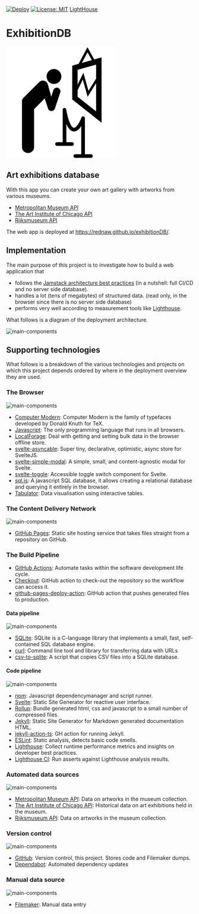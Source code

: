 [![Deploy](https://github.com/rednaw/exhibitionDB/actions/workflows/main.yml/badge.svg)](https://github.com/rednaw/exhibitionDB/actions/workflows/main.yml)
[![License: MIT](https://img.shields.io/badge/License-MIT-yellow.svg)](https://opensource.org/licenses/MIT)
[LightHouse](https://rednaw.github.io/exhibitionDB/lighthouse/report.html)

# ExhibitionDB 

<img src="/images/logo.png" height="300px"/>

## Art exhibitions database

With this app you can create your own art gallery with artworks from various museums.
- [Metropolitan Museum API](https://metmuseum.github.io/)
- [The Art Institute of Chicago API](https://api.artic.edu/docs/)
- [Rijksmuseum API](https://data.rijksmuseum.nl/)

The web app is deployed at https://rednaw.github.io/exhibitionDB/.

## Implementation

The main purpose of this project is to investigate how to build a web application that
- follows the [Jamstack architecture best practices](https://jamstack.org/) (in a nutshell: full CI/CD and no server side database).
- handles a lot (tens of megabytes) of structured data. (read only, in the browser since there is no server side database)
- performs very well according to measurement tools like [Lighthouse](https://developers.google.com/web/tools/lighthouse). 

What follows is a diagram of the deployment architecture.

![main-components](http://www.plantuml.com/plantuml/proxy?cache=no&src=https://raw.githubusercontent.com/rednaw/exhibitionDB/main/doc/Architecture.iuml)

## Supporting technologies

What follows is a breakdown of the various technologies and projects on which this project depends ordered by where in the deployment overview they are used.

### The Browser
![main-components](http://www.plantuml.com/plantuml/proxy?cache=no&src=https://raw.githubusercontent.com/rednaw/exhibitionDB/main/doc/User.iuml)
- [Computer Modern](https://www.checkmyworking.com/cm-web-fonts/): Computer Modern is the family of typefaces developed by Donald Knuth for TeX. 
- [Javascript](https://javascript.info/): The only programming language that runs in all browsers.
- [LocalForage](https://localforage.github.io/localForage/): Deal with getting and setting bulk data in the browser offline store.
- [svelte-asyncable](https://github.com/sveltetools/svelte-asyncable): Super tiny, declarative, optimistic, async store for SvelteJS.
- [svelte-simple-modal](https://github.com/flekschas/svelte-simple-modal): A simple, small, and content-agnostic modal for Svelte.
- [svelte-toggle](https://github.com/metonym/svelte-toggle): Accessible toggle switch component for Svelte.
- [sql.js](https://github.com/sql-js/sql.js): A javascript SQL database, it allows creating a relational database and querying it entirely in the browser.
- [Tabulator](http://tabulator.info/): Data visualisation using interactive tables.

### The Content Delivery Network
![main-components](http://www.plantuml.com/plantuml/proxy?cache=no&src=https://raw.githubusercontent.com/rednaw/exhibitionDB/main/doc/Delivery.iuml)
- [GitHub Pages](https://pages.github.com/): Static site hosting service that takes files straight from a repository on GitHub.

### The Build Pipeline
- [GitHub Actions](https://github.com/features/actions): Automate tasks within the software development life cycle.
- [Checkout](https://github.com/marketplace/actions/checkout): GitHub action to check-out the repository so the workflow can access it.
- [github-pages-deploy-action](https://github.com/marketplace/actions/deploy-to-github-pages): GitHub action that pushes generated files to production.
#### Data pipeline
![main-components](http://www.plantuml.com/plantuml/proxy?cache=no&src=https://raw.githubusercontent.com/rednaw/exhibitionDB/main/doc/DataPipeline.iuml) 
- [SQLite](https://www.sqlite.org/): SQLite is a C-language library that implements a small, fast, self-contained SQL database engine. 
- [curl](https://curl.se/): Command line tool and library for transferring data with URLs
- [csv-to-sqlite](https://github.com/zblesk/csv-to-sqlite):  A script that copies CSV files into a SQLite database. 
#### Code pipeline
![main-components](http://www.plantuml.com/plantuml/proxy?cache=no&src=https://raw.githubusercontent.com/rednaw/exhibitionDB/main/doc/DeployPipeline.iuml) 
- [npm](https://www.npmjs.com/): Javascript dependencymanager and script runner.
- [Svelte](https://svelte.dev/): Static Site Generator for reactive user interface.
- [Rollup](https://rollupjs.org/): Bundle generated html, css and javascript to a small number of compressed files.
- [Jekyll](https://jekyllrb.com/): Static Site Generator for Markdown generated documentation HTML.
- [jekyll-action-ts](https://github.com/marketplace/actions/jekyll-action-ts): GH action for running Jekyll.
- [ESLint](https://eslint.org/): Static analysis, detects basic code smells.
- [Lighthouse](https://developers.google.com/web/tools/lighthouse/): Collect runtime performance metrics and insights on developer best practices.
- [Lighthouse CI](https://github.com/GoogleChrome/lighthouse-ci): Run asserts against Lighthouse analysis results.

### Automated data sources
![main-components](http://www.plantuml.com/plantuml/proxy?cache=no&src=https://raw.githubusercontent.com/rednaw/exhibitionDB/main/doc/APIs.iuml)
- [Metropolitan Museum API](https://metmuseum.github.io/): Data on artworks in the museum collection.
- [The Art Institute of Chicago API](https://api.artic.edu/docs/): Historical data on art exhibitions held in the museum.
- [Rijksmuseum API](https://data.rijksmuseum.nl/): Data on artworks in the museum collection.

### Version control
![main-components](http://www.plantuml.com/plantuml/proxy?cache=no&src=https://raw.githubusercontent.com/rednaw/exhibitionDB/main/doc/GitHub.iuml) 
- [GitHub](https://github.com/): Version control, this project. Stores code and Filemaker dumps. 
- [Dependabot](https://docs.github.com/en/code-security/supply-chain-security/keeping-your-dependencies-updated-automatically/about-dependabot-version-updates): Automated dependency updates


### Manual data source
![main-components](http://www.plantuml.com/plantuml/proxy?cache=no&src=https://raw.githubusercontent.com/rednaw/exhibitionDB/main/doc/Expert.iuml) 
- [Filemaker](https://www.claris.com/filemaker/pro/): Manual data entry
 
